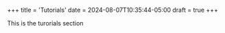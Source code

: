 +++
title = 'Tutorials'
date = 2024-08-07T10:35:44-05:00
draft = true
+++

This is the turorials section

